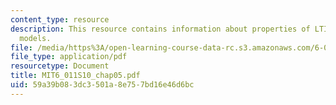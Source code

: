 ```yaml
---
content_type: resource
description: This resource contains information about properties of LTI state-space
  models.
file: /media/https%3A/open-learning-course-data-rc.s3.amazonaws.com/6-011-introduction-to-communication-control-and-signal-processing-spring-2010/59a39b083dc3501a8e757bd16e46d6bc_MIT6_011S10_chap05.pdf
file_type: application/pdf
resourcetype: Document
title: MIT6_011S10_chap05.pdf
uid: 59a39b08-3dc3-501a-8e75-7bd16e46d6bc
---
```

